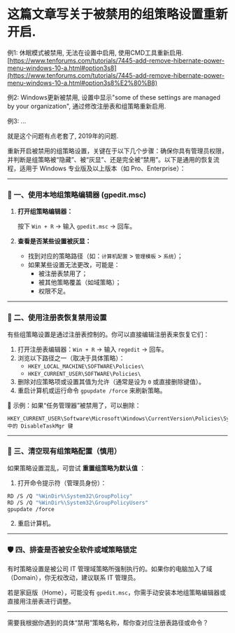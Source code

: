 # 这篇文章写关于被禁用的组策略设置重新开启.

例1: 休眠模式被禁用, 无法在设置中启用, 使用CMD工具重新启用. [https://www.tenforums.com/tutorials/7445-add-remove-hibernate-power-menu-windows-10-a.html#option3s8](https://www.tenforums.com/tutorials/7445-add-remove-hibernate-power-menu-windows-10-a.html#option3s8%E2%80%B8)

例2: Windows更新被禁用, 设置中显示"some of these settings are managed by your organization", 通过修改注册表和组策略重新启用.

例3: ...

就是这个问题有点老套了, 2019年的问题.


重新开启被禁用的组策略设置，关键在于以下几个步骤：确保你具有管理员权限，并判断是组策略被“隐藏”、被“灰显”、还是完全被“禁用”。以下是通用的恢复流程，适用于 Windows 专业版及以上版本（如 Pro、Enterprise）：

---

### 🔧 一、使用本地组策略编辑器 (gpedit.msc)

1. **打开组策略编辑器：**

   按下 `Win + R` → 输入 `gpedit.msc` → 回车。
2. **查看是否某些设置被灰显：**

   * 找到对应的策略路径（如：`计算机配置` > `管理模板` > `系统`）；
   * 如果某些设置无法更改，可能是：
     * 被注册表禁用了；
     * 被其他策略覆盖（如域策略）；
     * 权限不足。

---

### 🧰 二、使用注册表恢复禁用设置

有些组策略设置是通过注册表控制的。你可以直接编辑注册表来恢复它们：

1. 打开注册表编辑器：`Win + R` → 输入 `regedit` → 回车。
2. 浏览以下路径之一（取决于具体策略）：
   * `HKEY_LOCAL_MACHINE\SOFTWARE\Policies\`
   * `HKEY_CURRENT_USER\SOFTWARE\Policies\`
3. 删除对应策略项或设置其值为允许（通常是设为 `0` 或直接删除键值）。
4. 重启计算机或运行命令 `gpupdate /force` 来刷新策略。

📝 示例：如果“任务管理器”被禁用了，可以删除：

```
HKEY_CURRENT_USER\Software\Microsoft\Windows\CurrentVersion\Policies\System
中的 DisableTaskMgr 键
```

---

### 🧼 三、清空现有组策略配置（慎用）

如果策略设置混乱，可尝试 **重置组策略为默认值** ：

1. 打开命令提示符（管理员身份）：

```bash
RD /S /Q "%WinDir%\System32\GroupPolicy"
RD /S /Q "%WinDir%\System32\GroupPolicyUsers"
gpupdate /force
```

2. 重启计算机。

---

### 🛡️ 四、排查是否被安全软件或域策略锁定

有时策略设置是被公司 IT 管理域策略所强制执行的。如果你的电脑加入了域（Domain），你无权改动，建议联系 IT 管理员。

若是家庭版（Home），可能没有 `gpedit.msc`，你需手动安装本地组策略编辑器或直接用注册表进行调整。

---

需要我根据你遇到的具体“禁用”策略名称，帮你查对应注册表路径或命令？
